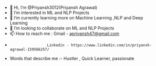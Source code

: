 - 👋 Hi, I’m @Priyansh3012(Priyansh Agrawal)
- 👀 I’m interested in ML and NLP Projects
- 🌱 I’m currently learning more on Machine Learning ,NLP and Deep Learning
- 💞️ I’m looking to collaborate on ML and NLP Projects
- 📫 How to reach me : Gmail - apriyansh47@gmail.com
-                      Linkedin - https://www.linkedin.com/in/priyansh-agrawal-159566257/
- Words that describe me :- Hustler , Quick Learner, passionate                     
